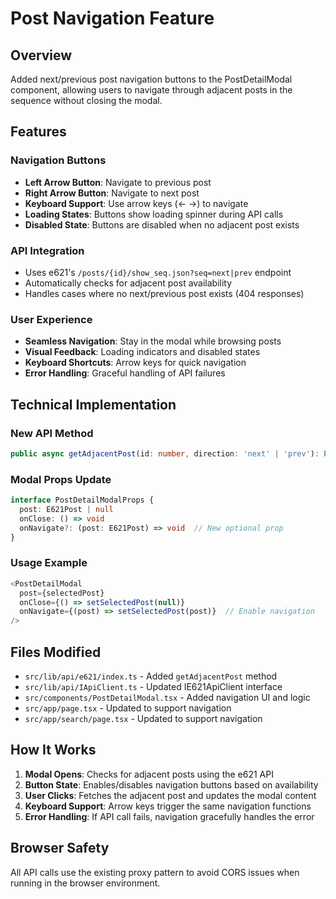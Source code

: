 # Post Navigation Feature

## Overview
Added next/previous post navigation buttons to the PostDetailModal component, allowing users to navigate through adjacent posts in the sequence without closing the modal.

## Features

### Navigation Buttons
- **Left Arrow Button**: Navigate to previous post
- **Right Arrow Button**: Navigate to next post
- **Keyboard Support**: Use arrow keys (← →) to navigate
- **Loading States**: Buttons show loading spinner during API calls
- **Disabled State**: Buttons are disabled when no adjacent post exists

### API Integration
- Uses e621's `/posts/{id}/show_seq.json?seq=next|prev` endpoint
- Automatically checks for adjacent post availability
- Handles cases where no next/previous post exists (404 responses)

### User Experience
- **Seamless Navigation**: Stay in the modal while browsing posts
- **Visual Feedback**: Loading indicators and disabled states
- **Keyboard Shortcuts**: Arrow keys for quick navigation
- **Error Handling**: Graceful handling of API failures

## Technical Implementation

### New API Method
```typescript
public async getAdjacentPost(id: number, direction: 'next' | 'prev'): Promise<E621Post | null>
```

### Modal Props Update
```typescript
interface PostDetailModalProps {
  post: E621Post | null
  onClose: () => void
  onNavigate?: (post: E621Post) => void  // New optional prop
}
```

### Usage Example
```typescript
<PostDetailModal 
  post={selectedPost} 
  onClose={() => setSelectedPost(null)}
  onNavigate={(post) => setSelectedPost(post)}  // Enable navigation
/>
```

## Files Modified
- `src/lib/api/e621/index.ts` - Added `getAdjacentPost` method
- `src/lib/api/IApiClient.ts` - Updated IE621ApiClient interface
- `src/components/PostDetailModal.tsx` - Added navigation UI and logic
- `src/app/page.tsx` - Updated to support navigation
- `src/app/search/page.tsx` - Updated to support navigation

## How It Works

1. **Modal Opens**: Checks for adjacent posts using the e621 API
2. **Button State**: Enables/disables navigation buttons based on availability
3. **User Clicks**: Fetches the adjacent post and updates the modal content
4. **Keyboard Support**: Arrow keys trigger the same navigation functions
5. **Error Handling**: If API call fails, navigation gracefully handles the error

## Browser Safety
All API calls use the existing proxy pattern to avoid CORS issues when running in the browser environment.